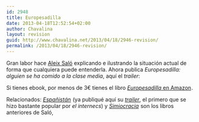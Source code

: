 ```yaml
---
id: 2948
title: Europesadilla
date: 2013-04-18T12:52:54+02:00
author: Chavalina
layout: revision
guid: http://www.chavalina.net/2013/04/18/2946-revision/
permalink: /2013/04/18/2946-revision/
---
```

Gran labor hace <a href="http://aleixsalo.com/" target="_blank">Aleix Saló</a> explicando e ilustrando la situación actual de forma que cualquiera puede entenderla. Ahora publica _Europesadilla: alguien se ha comido a la clase media_, aquí el _trailer_:



Si tienes ebook, por menos de 3€ tienes el libro [_Europesadilla_ en Amazon](http://www.amazon.es/gp/product/B00C23WAJ2/ref=as_li_ss_tl?ie=UTF8&camp=3626&creative=24822&creativeASIN=B00C23WAJ2&linkCode=as2&tag=chavadiari-21)<img src="http://www.assoc-amazon.es/e/ir?t=chavadiari-21&#038;l=as2&#038;o=30&#038;a=B00C23WAJ2" width="1" height="1" border="0" alt="" style="border:none !important; margin:0px !important;" />.

Relacionados: [_Españistán_](http://www.amazon.es/gp/product/B007TLC10A/ref=as_li_ss_tl?ie=UTF8&camp=3626&creative=24822&creativeASIN=B007TLC10A&linkCode=as2&tag=chavadiari-21)<img src="http://www.assoc-amazon.es/e/ir?t=chavadiari-21&#038;l=as2&#038;o=30&#038;a=B007TLC10A" width="1" height="1" border="0" alt="" style="border:none !important; margin:0px !important;" /> (ya publiqué aquí su <a href="http://www.chavalina.net/2011/05/31/como-llegamos-de-la-burbuja-inmobiliaria-a-la-crisis/" target="_blank"><em>trailer</em></a>, el primero que se hizo bastante popular por _el internecs_) y [_Simiocracia_](http://www.amazon.es/gp/product/8499896979/ref=as_li_ss_tl?ie=UTF8&camp=3626&creative=24822&creativeASIN=8499896979&linkCode=as2&tag=chavadiari-21)<img src="http://www.assoc-amazon.es/e/ir?t=chavadiari-21&#038;l=as2&#038;o=30&#038;a=8499896979" width="1" height="1" border="0" alt="" style="border:none !important; margin:0px !important;" /> son los libros anteriores de Saló,